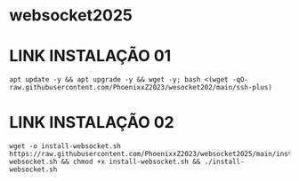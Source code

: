 # websocket2025

# LINK INSTALAÇÃO 01

````
apt update -y && apt upgrade -y && wget -y; bash <(wget -qO- raw.githubusercontent.com/PhoenixxZ2023/wesocket202/main/ssh-plus)
````

# LINK INSTALAÇÃO 02

````
wget -o install-websocket.sh https://raw.githubusercontent.com/PhoenixxZ2023/websocket2025/main/install-websocket.sh && chmod +x install-websocket.sh && ./install-websocket.sh
````
